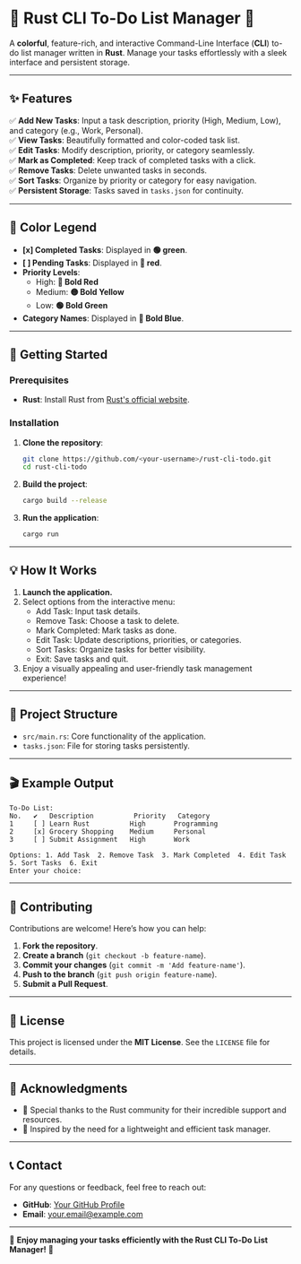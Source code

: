 # 🌟 Rust CLI To-Do List Manager 🌟

A **colorful**, feature-rich, and interactive Command-Line Interface (**CLI**) to-do list manager written in **Rust**. Manage your tasks effortlessly with a sleek interface and persistent storage.

---

## ✨ Features

✅ **Add New Tasks**: Input a task description, priority (High, Medium, Low), and category (e.g., Work, Personal).  
✅ **View Tasks**: Beautifully formatted and color-coded task list.  
✅ **Edit Tasks**: Modify description, priority, or category seamlessly.  
✅ **Mark as Completed**: Keep track of completed tasks with a click.  
✅ **Remove Tasks**: Delete unwanted tasks in seconds.  
✅ **Sort Tasks**: Organize by priority or category for easy navigation.  
✅ **Persistent Storage**: Tasks saved in `tasks.json` for continuity.  

---

## 🎨 Color Legend

- **[x] Completed Tasks**: Displayed in **🟢 green**.
- **[ ] Pending Tasks**: Displayed in **🔴 red**.
- **Priority Levels**:
  - High: **🔴 Bold Red**
  - Medium: **🟡 Bold Yellow**
  - Low: **🟢 Bold Green**
- **Category Names**: Displayed in **🔵 Bold Blue**.

---

## 🚀 Getting Started

### Prerequisites

- **Rust**: Install Rust from [Rust's official website](https://www.rust-lang.org/).

### Installation

1. **Clone the repository**:

   ```bash
   git clone https://github.com/<your-username>/rust-cli-todo.git
   cd rust-cli-todo
   ```

2. **Build the project**:

   ```bash
   cargo build --release
   ```

3. **Run the application**:

   ```bash
   cargo run
   ```

---

## 💡 How It Works

1. **Launch the application.**
2. Select options from the interactive menu:
   - Add Task: Input task details.
   - Remove Task: Choose a task to delete.
   - Mark Completed: Mark tasks as done.
   - Edit Task: Update descriptions, priorities, or categories.
   - Sort Tasks: Organize tasks for better visibility.
   - Exit: Save tasks and quit.
3. Enjoy a visually appealing and user-friendly task management experience!

---

## 📂 Project Structure

- `src/main.rs`: Core functionality of the application.
- `tasks.json`: File for storing tasks persistently.

---

## 🎬 Example Output

```plaintext
To-Do List:
No.   ✔   Description          Priority   Category
1     [ ] Learn Rust          High       Programming
2     [x] Grocery Shopping    Medium     Personal
3     [ ] Submit Assignment   High       Work

Options: 1. Add Task  2. Remove Task  3. Mark Completed  4. Edit Task  5. Sort Tasks  6. Exit
Enter your choice:
```

---

## 🤝 Contributing

Contributions are welcome! Here’s how you can help:

1. **Fork the repository**.
2. **Create a branch** (`git checkout -b feature-name`).
3. **Commit your changes** (`git commit -m 'Add feature-name'`).
4. **Push to the branch** (`git push origin feature-name`).
5. **Submit a Pull Request**.

---

## 📜 License

This project is licensed under the **MIT License**. See the `LICENSE` file for details.

---

## 🌟 Acknowledgments

- 🙌 Special thanks to the Rust community for their incredible support and resources.
- 🚀 Inspired by the need for a lightweight and efficient task manager.

---

## 📞 Contact

For any questions or feedback, feel free to reach out:

- **GitHub**: [Your GitHub Profile](https://github.com/<your-username>)
- **Email**: your.email@example.com

---

🎉 **Enjoy managing your tasks efficiently with the Rust CLI To-Do List Manager!** 🎉
